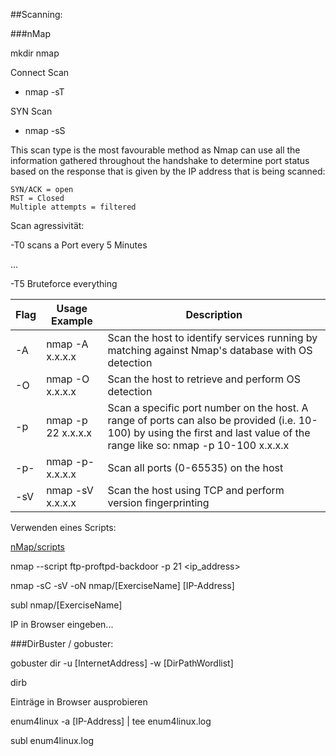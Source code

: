 ##Scanning:

###nMap

mkdir nmap

Connect Scan
- nmap -sT <ip>

SYN Scan 
- nmap -sS <ip>

This scan type is the most favourable method as Nmap can use all the information gathered throughout the handshake to determine port status based on the response that is given by the IP address that is being scanned:

    SYN/ACK = open
    RST = Closed
    Multiple attempts = filtered

Scan agressivität:

-T0 scans a Port every 5 Minutes

...

-T5 Bruteforce everything

|Flag   |Usage Example          |Description|
|---    |---                    |---|
|-A     |nmap -A x.x.x.x|	    Scan the host to identify services running by matching against Nmap's database with OS detection|
|-O     |nmap -O x.x.x.x|	    Scan the host to retrieve and perform OS detection|
|-p     |nmap -p 22 x.x.x.x|	Scan a specific port number on the host. A range of ports can also be provided (i.e. 10-100) by using the first and last value of the range like so: nmap -p 10-100 x.x.x.x|
|-p-    |nmap -p- x.x.x.x|	    Scan all ports (0-65535) on the host|
|-sV    |nmap -sV x.x.x.x|	    Scan the host using TCP and perform version fingerprinting|

Verwenden eines Scripts:

[nMap/scripts](https://nmap.org/nsedoc/scripts/)

nmap --script ftp-proftpd-backdoor -p 21 <ip_address>

nmap -sC -sV -oN nmap/[ExerciseName] [IP-Address]

subl nmap/[ExerciseName]

IP in Browser eingeben...


###DirBuster / gobuster:

gobuster dir  -u [InternetAddress] -w [DirPathWordlist]

dirb 

Einträge in Browser ausprobieren


enum4linux -a [IP-Address] | tee enum4linux.log

subl enum4linux.log
